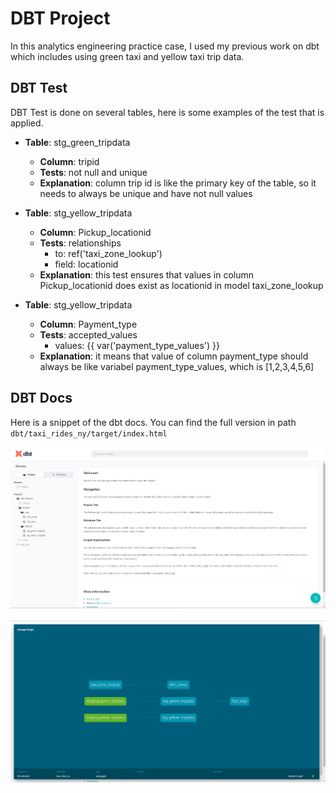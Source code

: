 # DBT Project
In this analytics engineering practice case, I used my previous work on dbt which includes using green taxi and yellow taxi trip data.

## DBT Test
DBT Test is done on several tables, here is some examples of the test that is applied.

- **Table**: stg_green_tripdata </br>
    - **Column**: tripid </br>
    - **Tests**: not null and unique </br>
    - **Explanation**: column trip id is like the primary key of the table, so it needs to always be unique and have not null values </br>

- **Table**: stg_yellow_tripdata </br>
    - **Column**: Pickup_locationid </br>
    - **Tests**: relationships               
        - to: ref('taxi_zone_lookup')
        - field: locationid </br>
    - **Explanation**: this test ensures that values in column Pickup_locationid does exist as locationid in model taxi_zone_lookup</br>

- **Table**: stg_yellow_tripdata </br>
    - **Column**: Payment_type </br>
    - **Tests**: accepted_values
        - values: {{ var('payment_type_values') }}
    - **Explanation**: it means that value of column payment_type should always be like variabel payment_type_values, which is [1,2,3,4,5,6] </br>

## DBT Docs
Here is a snippet of the dbt docs. You can find the full version in path `dbt/taxi_rides_ny/target/index.html`

![dbt docs 1](dbt-docs-1.jpg)
</br>
</br>
![dbt docs 2](dbt-docs-2.jpg)

